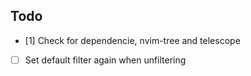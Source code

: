 ## Todo
- [1] Check for dependencie, nvim-tree and telescope 
- [ ] Set default filter again when unfiltering
